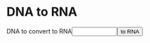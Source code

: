 # DNA to RNA
<label for="dna">DNA to convert to RNA</label><input type="text" id="dna" size="10"><button id="toRNA">to RNA</button>
<p id="rna"></p>
<script>
const dnaToRna = {G: "C",C:"G",T:"A",A:"U"};
const toRna = (dna) => dna.split("").map(d => dnaToRna[d]).join("");
  document.getElementById("toRNA").addEventListener("click", () => {
    let DNA = document.getElementById("dna").value;
    document.getElementById("rna").value = dnaToRna(DNA);
  });
</script>
